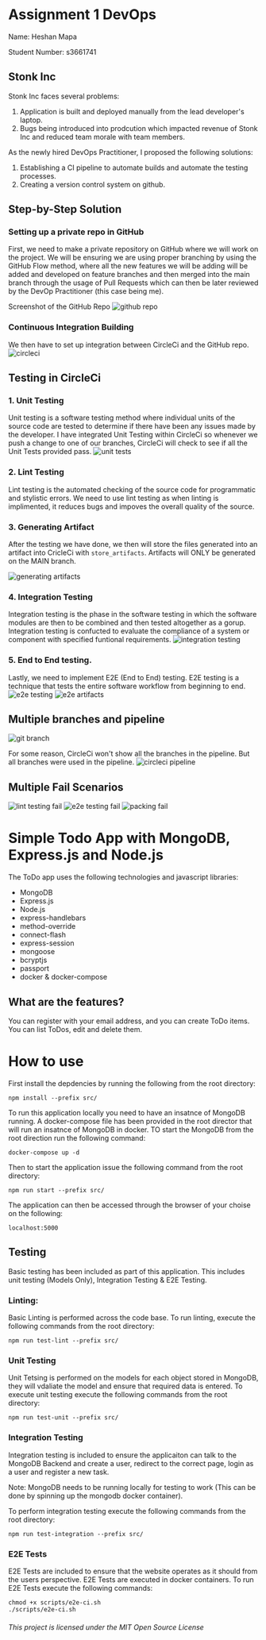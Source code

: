 # Assignment 1 DevOps
Name: Heshan Mapa

Student Number: s3661741

## Stonk Inc
Stonk Inc faces several problems:
1. Application is built and deployed manually from the lead developer's laptop.
2. Bugs being introduced into prodcution which impacted revenue of Stonk Inc and reduced team morale with team members.

As the newly hired DevOps Practitioner, I proposed the following solutions:
1. Establishing a CI pipeline to automate builds and automate the testing processes.
2. Creating a version control system on github.

## Step-by-Step Solution
### Setting up a private repo in GitHub
First, we need to make a private repository on GitHub where we will work on the project. We will be ensuring we are using proper branching by using the GitHub Flow method, where all the new features we will be adding will be added and developed on feature branches and then merged into the main branch through the usage of Pull Requests which can then be later reviewed by the DevOp Practitioner (this case being me).

Screenshot of the GitHub Repo
![github repo](https://i.imgur.com/dUowg7H.png)

### Continuous Integration Building
We then have to set up integration between CircleCi and the GitHub repo.
![circleci](https://i.imgur.com/2CXMBYq.png)

## Testing in CircleCi
### 1. Unit Testing
Unit testing is a software testing method where individual units of the source code are tested to determine if there have been any issues made by the developer. I have integrated Unit Testing within CircleCi so whenever we push a change to one of our branches, CircleCi will check to see if all the Unit Tests provided pass.
![unit tests](https://i.imgur.com/JP6asjS.png)

### 2. Lint Testing
Lint testing is the automated checking of the source code for programmatic and stylistic errors. We need to use lint testing as when linting is implimented, it reduces bugs and impoves the overall quality of the source.

### 3. Generating Artifact
After the testing we have done, we then will store the files generated into an artifact into CricleCi with `store_artifacts`. Artifacts will ONLY be generated on the MAIN branch.

![generating artifacts](https://i.imgur.com/WBEQmsP.png)

### 4. Integration Testing
Integration testing is the phase in the software testing in which the software modules are then to be combined and then tested altogether as a gorup. Integration testing is confucted to evaluate the compliance of a system or component with specified funtional requirements.
![integration testing](https://i.imgur.com/OD4FgVx.png)

### 5. End to End testing.
Lastly, we need to implement E2E (End to End) testing. E2E testing is a technique that tests the entire software workflow from beginning to end.
![e2e testing](https://i.imgur.com/EkNH9PL.png)
![e2e artifacts](https://i.imgur.com/nTWVi8C.png)

## Multiple branches and pipeline
![git branch](https://i.imgur.com/aBXzNrJ.png)

For some reason, CircleCi won't show all the branches in the pipeline. But all branches were used in the pipeline.
![circleci pipeline](https://i.imgur.com/Ec6pR1o.png)

## Multiple Fail Scenarios
![lint testing fail](https://i.imgur.com/ptvIqSe.png)
![e2e testing fail](https://i.imgur.com/K7WvaeR.png)
![packing fail](https://i.imgur.com/G5J9ZQ9.png)
# Simple Todo App with MongoDB, Express.js and Node.js
The ToDo app uses the following technologies and javascript libraries:
* MongoDB
* Express.js
* Node.js
* express-handlebars
* method-override
* connect-flash
* express-session
* mongoose
* bcryptjs
* passport
* docker & docker-compose

## What are the features?
You can register with your email address, and you can create ToDo items. You can list ToDos, edit and delete them. 

# How to use
First install the depdencies by running the following from the root directory:

```
npm install --prefix src/
```

To run this application locally you need to have an insatnce of MongoDB running. A docker-compose file has been provided in the root director that will run an insatnce of MongoDB in docker. TO start the MongoDB from the root direction run the following command:

```
docker-compose up -d
```

Then to start the application issue the following command from the root directory:
```
npm run start --prefix src/
```

The application can then be accessed through the browser of your choise on the following:

```
localhost:5000
```

## Testing

Basic testing has been included as part of this application. This includes unit testing (Models Only), Integration Testing & E2E Testing.

### Linting:
Basic Linting is performed across the code base. To run linting, execute the following commands from the root directory:

```
npm run test-lint --prefix src/
```

### Unit Testing
Unit Tetsing is performed on the models for each object stored in MongoDB, they will vdaliate the model and ensure that required data is entered. To execute unit testing execute the following commands from the root directory:

```
npm run test-unit --prefix src/
```

### Integration Testing
Integration testing is included to ensure the applicaiton can talk to the MongoDB Backend and create a user, redirect to the correct page, login as a user and register a new task. 

Note: MongoDB needs to be running locally for testing to work (This can be done by spinning up the mongodb docker container).

To perform integration testing execute the following commands from the root directory:

```
npm run test-integration --prefix src/
```

### E2E Tests
E2E Tests are included to ensure that the website operates as it should from the users perspective. E2E Tests are executed in docker containers. To run E2E Tests execute the following commands:

```
chmod +x scripts/e2e-ci.sh
./scripts/e2e-ci.sh
```


###### This project is licensed under the MIT Open Source License
